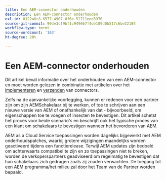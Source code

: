 ```yaml
---
title: Een AEM-connector onderhouden
description: Een AEM-connector onderhouden
exl-id: 8122a8c8-6577-4907-8f6e-52711eed3970
source-git-commit: 90de3cf9bf1c949667f4de109d0b517c6be22184
workflow-type: tm+mt
source-wordcount: '163'
ht-degree: 20%

---
```


Een AEM-connector onderhouden
============================

Dit artikel bevat informatie over het onderhouden van een AEM-connector en moet worden gelezen in combinatie met artikelen over het [implementeren](implement.md) en [verzenden](submit.md) van connectors.

Zelfs na de aanvankelijke voorlegging, kunnen er redenen voor een partner zijn om zijn AEMSchakelaar bij te werken, of toe te schrijven aan een nieuwe versie van AEM of onafhankelijk van dat - bijvoorbeeld, om eigenschappen toe te voegen of insecten te bevestigen. Dit artikel schetst het proces voor beide scenario&#39;s en beschrijft ook het typische proces van een klant om schakelaars te bevestigen wanneer het bevorderen van AEM.

AEM as a Cloud Service toepassingen worden dagelijks bijgewerkt met AEM onderhoudspatches, waarbij grotere wijzigingen maandelijks worden geactiveerd tijdens een functierelease. Terwijl AEM updates zijn bedoeld om achterwaarts compatibel te zijn en zo toepassingen niet te breken, worden de verkoperspartners geadviseerd om regelmatig te bevestigen dat hun schakelaars zich gedragen zoals zij zouden verwachten. De toegang tot een AEM programma/het milieu zal door het Team van de Partner worden bepaald.

